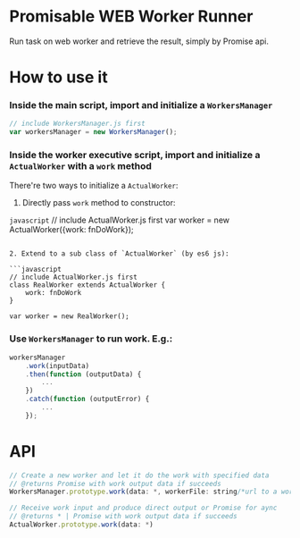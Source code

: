 # Promisable WEB Worker Runner

Run task on web worker and retrieve the result, simply by Promise api.

# How to use it

### Inside the main script, import and initialize a `WorkersManager`

```javascript
// include WorkersManager.js first
var workersManager = new WorkersManager();
```

### Inside the worker executive script, import and initialize a `ActualWorker` with a `work` method
 
There're two ways to initialize a `ActualWorker`:

1. Directly pass `work` method to constructor:

```javascript```
// include ActualWorker.js first
var worker = new ActualWorker({work: fnDoWork});
```

2. Extend to a sub class of `ActualWorker` (by es6 js):

```javascript
// include ActualWorker.js first
class RealWorker extends ActualWorker {
    work: fnDoWork
}

var worker = new RealWorker();
```

### Use `WorkersManager` to run work. E.g.:

```javascript
workersManager
    .work(inputData)
    .then(function (outputData) {
        ...
    })
    .catch(function (outputError) {
        ...
    });
```

# API

```javascript
// Create a new worker and let it do the work with specified data
// @returns Promise with work output data if succeeds
WorkersManager.prototype.work(data: *, workerFile: string/*url to a worker script file*/)
```

```javascript
// Receive work input and produce direct output or Promise for aync
// @returns * | Promise with work output data if succeeds
ActualWorker.prototype.work(data: *)
```

